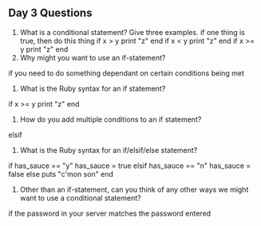 ## Day 3 Questions

1. What is a conditional statement? Give three examples.
if one thing is true, then do this thing
if x > y
  print "z"
end
if x < y
  print "z"
end
if x >= y
  print "z"
end
1. Why might you want to use an if-statement?

if you need to do something dependant on certain conditions being met

1. What is the Ruby syntax for an if statement?

if x >= y
  print "z"
end

1. How do you add multiple conditions to an if statement?

elsif

1. What is the Ruby syntax for an if/elsif/else statement?

if has_sauce == "y"
  has_sauce = true
elsif has_sauce == "n"
  has_sauce = false
else
  puts "c'mon son"
end

1. Other than an if-statement, can you think of any other ways we might want to use a conditional statement?

if the password in your server matches the password entered
